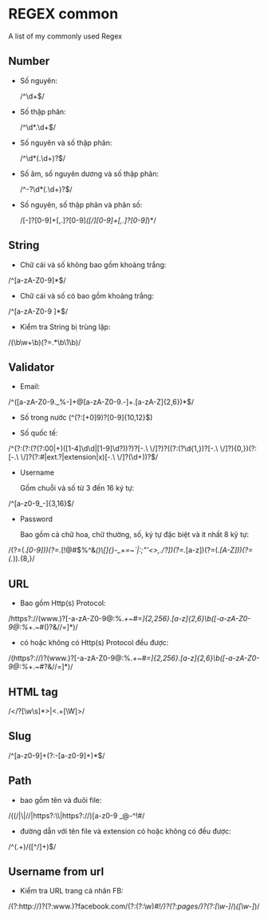 # REGEX common
A list of my commonly used Regex

## Number
- Số nguyên:

  /^\d+$/
 
- Số thập phân: 

  /^\d*\.\d+$/
 
- Số nguyên và số thập phân: 

  /^\d*(\.\d+)?$/
 
- Số âm, số nguyên dương và số thập phân: 

  /^-?\d*(\.\d+)?$/
 
- Số nguyên, số thập phân và phân số: 

  /[-]?[0-9]+[,.]?[0-9]*([\/][0-9]+[,.]?[0-9]*)*/

## String
- Chữ cái và số không bao gồm khoảng trắng: 

/^[a-zA-Z0-9]*$/
 
- Chữ cái và số có bao gồm khoảng trắng: 

/^[a-zA-Z0-9 ]*$/

- Kiểm tra String bị trùng lặp: 

/(\b\w+\b)(?=.*\b\1\b)/

## Validator
- Email: 

/^([a-zA-Z0-9._%-]+@[a-zA-Z0-9.-]+\.[a-zA-Z]{2,6})*$/

- Số trong nước
(^(?:[+0]9)?[0-9]{10,12}$)

- Số quốc tế: 

/^(?:(?:\(?(?:00|\+)([1-4]\d\d|[1-9]\d?)\)?)?[\-\.\ \\\/]?)?((?:\(?\d{1,}\)?[\-\.\ \\\/]?){0,})(?:[\-\.\ \\\/]?(?:#|ext\.?|extension|x)[\-\.\ \\\/]?(\d+))?$/

- Username

   Gồm chuỗi và số từ 3 đến 16 ký tự:

/^[a-z0-9_-]{3,16}$/

- Password

   Bao gồm cả chữ hoa, chữ thường, số, ký tự đặc biệt và ít nhất 8 kỹ tự: 

/(?=(.*[0-9]))(?=.*[\!@#$%^&*()\\[\]{}\-_+=~`|:;"'<>,./?])(?=.*[a-z])(?=(.*[A-Z]))(?=(.*)).{8,}/


## URL
- Bao gồm Http(s) Protocol: 

/https?:\/\/(www\.)?[-a-zA-Z0-9@:%._\+~#=]{2,256}\.[a-z]{2,6}\b([-a-zA-Z0-9@:%_\+.~#()?&//=]*)/ 
 
- có hoặc không có Http(s) Protocol đều được: 

/(https?:\/\/)?(www\.)?[-a-zA-Z0-9@:%._\+~#=]{2,256}\.[a-z]{2,6}\b([-a-zA-Z0-9@:%_\+.~#?&//=]*)/

## HTML tag
/<\/?[\w\s]*>|<.+[\W]>/

## Slug
/^[a-z0-9]+(?:-[a-z0-9]+)*$/

## Path
- bao gồm tên và đuôi file:

/((\/|\\|\/\/|https?:\\\\|https?:\/\/)[a-z0-9 _@\-^!#$%&+={}.\/\\\[\]]+)+\.[a-z]+$/
 
- đường dẫn với tên file và extension có hoặc không có đều được:

/^(.+)/([^/]+)$/

## Username from url
- Kiểm tra URL trang cá nhân FB:

/(?:http:\/\/)?(?:www\.)?facebook\.com\/(?:(?:\w)*#!\/)?(?:pages\/)?(?:[\w\-]*\/)*([\w\-]*)/

